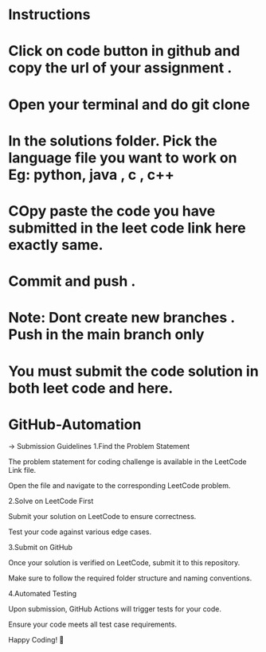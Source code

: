 # Instructions
# Click on code button in github and copy the url of your assignment .
# Open your terminal and do git clone <paste the above copied url here> 
# In the solutions folder. Pick the language file you want to work on Eg: python, java , c , c++
# COpy paste the code you have submitted in the leet code link here exactly same.
# Commit and push . 
# Note: Dont create new branches . Push in the main branch only 
# You must submit the code solution in both leet code and here. 




# GitHub-Automation
-> Submission Guidelines
1.Find the Problem Statement

  The problem statement for coding challenge is available in the LeetCode Link file.

  Open the file and navigate to the corresponding LeetCode problem.

2.Solve on LeetCode First

  Submit your solution on LeetCode to ensure correctness.

  Test your code against various edge cases.

3.Submit on GitHub

  Once your solution is verified on LeetCode, submit it to this repository.

  Make sure to follow the required folder structure and naming conventions.

4.Automated Testing

  Upon submission, GitHub Actions will trigger tests for your code.

  Ensure your code meets all test case requirements.

Happy Coding! 🚀

